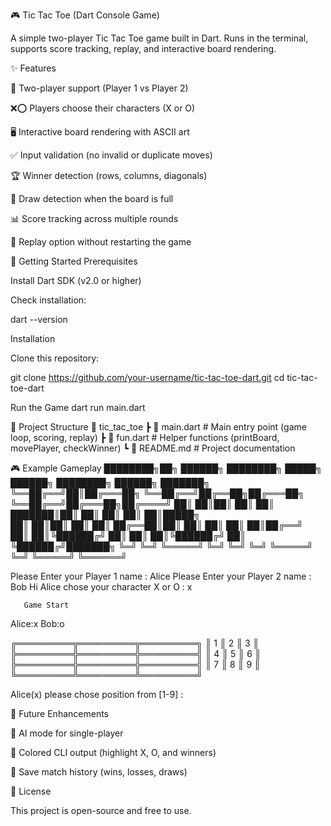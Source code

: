 🎮 Tic Tac Toe (Dart Console Game)



A simple two-player Tic Tac Toe game built in Dart.
Runs in the terminal, supports score tracking, replay, and interactive board rendering.

✨ Features

👥 Two-player support (Player 1 vs Player 2)

❌⭕ Players choose their characters (X or O)

🖥️ Interactive board rendering with ASCII art

✅ Input validation (no invalid or duplicate moves)

🏆 Winner detection (rows, columns, diagonals)

🤝 Draw detection when the board is full

📊 Score tracking across multiple rounds

🔄 Replay option without restarting the game

🚀 Getting Started
Prerequisites

Install Dart SDK
 (v2.0 or higher)

Check installation:

dart --version

Installation

Clone this repository:

git clone https://github.com/your-username/tic-tac-toe-dart.git
cd tic-tac-toe-dart

Run the Game
dart run main.dart

📂 Project Structure
📂 tic_tac_toe
 ┣ 📜 main.dart   # Main entry point (game loop, scoring, replay)
 ┣ 📜 fun.dart    # Helper functions (printBoard, movePlayer, checkWinner)
 ┗ 📜 README.md   # Project documentation

🎮 Example Gameplay
████████╗██╗ ██████╗     ████████╗ █████╗  ██████╗     ████████╗ ██████╗ ███████╗
╚══██╔══╝██║██╔═══██╗    ╚══██╔══╝██╔══██╗██╔═══██╗    ╚══██╔══╝██╔═══██╗██╔════╝
   ██║   ██║██║   ██║       ██║   ███████║██║   ██║       ██║   ██║   ██║█████╗  
   ██║   ██║██║   ██║       ██║   ██╔══██║██║   ██║       ██║   ██║   ██║██╔══╝  
   ██║   ██║╚██████╔╝       ██║   ██║  ██║╚██████╔╝       ██║   ╚██████╔╝███████╗
   ╚═╝   ╚═╝ ╚═════╝        ╚═╝   ╚═╝  ╚═╝ ╚═════╝        ╚═╝    ╚═════╝ ╚══════╝

Please Enter your Player 1 name :
Alice
Please Enter your Player 2 name :
Bob
Hi Alice chose your character X or O :
x

       Game Start
Alice:x                     Bob:o

╔═════════╦═════════╦═════════╗
║   1     ║    2    ║    3    ║
╠═════════╬═════════╬═════════╣
║   4     ║    5    ║    6    ║
╠═════════╬═════════╬═════════╣
║   7     ║    8    ║    9    ║
╚═════════╩═════════╩═════════╝

Alice(x) please chose position from [1-9] :

🔮 Future Enhancements

🤖 AI mode for single-player

🎨 Colored CLI output (highlight X, O, and winners)

💾 Save match history (wins, losses, draws)

📜 License

This project is open-source and free to use.
